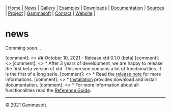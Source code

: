 | [Home](home.md) | [News](news.md) | [Gallery](gallery.md) | [Examples](examples.md) | [Downloads](downloads.md) | [Documentation](documentation.md) | [Sources](https://github.com/gammasoft71/xtd) | [Project](https://sourceforge.net/projects/xtdpro/) | [Gammasoft](gammasoft.md)  | [Contact](contact.md) | [Website](https://gammasoft71.wixsite.com/xtdpro) |

# news

Comming soon...

[comment]: <> ## October 10, 2021 - Release xtd 0.1.0 (beta)
[comment]: <> 
[comment]: <> * After 3 years of development, we are happy to release the first beta version of xtd. This version contains a lot of functionalities. It is the first of a long serie.
[comment]: <> * Read the [release note](release_notes.md) for more informations.
[comment]: <> * [Installation](downloads.md) provides download and install documentation.
[comment]: <> * For more information about all functionalities read the [Reference Guide](https://codedocs.xyz/gammasoft71/xtd/index.html).

______________________________________________________________________________________________

© 2021 Gammasoft.
